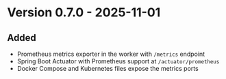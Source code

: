# Version 0.7.0 - 2025-11-01

## Added
- Prometheus metrics exporter in the worker with `/metrics` endpoint
- Spring Boot Actuator with Prometheus support at `/actuator/prometheus`
- Docker Compose and Kubernetes files expose the metrics ports

